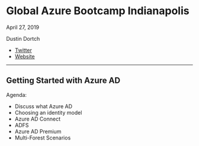 # Global Azure Bootcamp Indianapolis

April 27, 2019

Dustin Dortch

* [Twitter](https://twitter.com/Dus10)
* [Website](http://www.dustindortch.com)

---

## Getting Started with Azure AD

Agenda:

* Discuss what Azure AD
* Choosing an identity model
* Azure AD Connect
* ADFS
* Azure AD Premium
* Multi-Forest Scenarios
